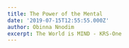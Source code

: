 ```yaml
---
title: The Power of the Mental
date: '2019-07-15T12:55:55.000Z'
author: Obinna Nnodim
excerpt: The World is MIND - KRS-One
---
```


